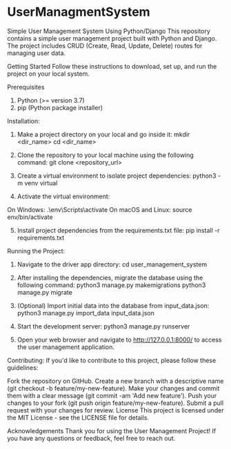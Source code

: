 # UserManagmentSystem
Simple User Management System Using Python/Django 
This repository contains a simple user management project built with Python and Django. The project includes CRUD (Create, Read, Update, Delete) routes for managing user data.

Getting Started
Follow these instructions to download, set up, and run the project on your local system.

Prerequisites
1. Python (>= version 3.7)
2. pip (Python package installer)

Installation:
1. Make a project directory on your local and go inside it:
  mkdir <dir_name>
  cd <dir_name>

2. Clone the repository to your local machine using the following command:
  git clone <repository_url>

3. Create a virtual environment to isolate project dependencies:
  python3 -m venv virtual

4. Activate the virtual environment:

  On Windows:
  .\env\Scripts\activate
  On macOS and Linux:
  source env/bin/activate

5. Install project dependencies from the requirements.txt file:
  pip install -r requirements.txt

Running the Project:
1. Navigate to the driver app directory:
  cd user_management_system

2. After installing the dependencies, migrate the database using the following command:
  python3 manage.py makemigrations
  python3 manage.py migrate

3. (Optional) Import initial data into the database from input_data.json:
  python3 manage.py import_data input_data.json

4. Start the development server:
  python3 manage.py runserver

5. Open your web browser and navigate to http://127.0.0.1:8000/ to access the user management application.

Contributing:
If you'd like to contribute to this project, please follow these guidelines:

Fork the repository on GitHub.
Create a new branch with a descriptive name (git checkout -b feature/my-new-feature).
Make your changes and commit them with a clear message (git commit -am 'Add new feature').
Push your changes to your fork (git push origin feature/my-new-feature).
Submit a pull request with your changes for review.
License
This project is licensed under the MIT License - see the LICENSE file for details.

Acknowledgements
Thank you for using the User Management Project! If you have any questions or feedback, feel free to reach out.
